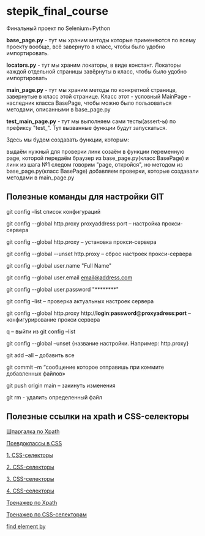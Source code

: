 # stepik_final_course
Финальный проект по Selenium+Python

**base_page.py** - тут мы храним методы которые применяются по всему проекту вообще, всё завернуто в класс, чтобы было удобно импортировать.

**locators.py** - тут мы храним локаторы, в виде констант. Локаторы каждой отдельной страницы завёрнуты в класс, чтобы было удобно импортировать

**main_page.py** - тут мы храним методы по конкретной странице, завернутые в класс этой странице. Класс этот - условный MainPage - наследник класса BasePage, чтобы можно было пользоваться методами, описанными в base_page.py

**test_main_page.py** - тут мы выполняем сами тесты(assert-ы) по префиксу "test_". Тут вызванные функции будут запускаться.

Здесь мы будем создавать функции, которым:

выдаём нужный для проверки линк
созаём в функции переменную page, которой передаём браузер из base_page.py(класс BasePage) и линк из шага №1
следом говорим "page, откройся", но методом из base_page.py(класс BasePage)
добавляем проверки, которые создавали методами в main_page.py


## Полезные команды для настройки GIT

git config –list  список конфигураций

git config --global http.proxy proxyaddress:port – настройка прокси-сервера

git config --global http.proxy – установка прокси-сервера

git config --global --unset http.proxy – сброс настроек прокси-сервера

git config --global user.name "Full Name"

git config --global user.email email@address.com

git config --global user.password "********"

git config –list – проверка актуальных настроек сервера

git config --global http.proxy http://**login**:**password**@**proxyadress**:**port** – конфигурирование прокси сервера

q – выйти из git config –list

git config --global –unset {название настройки. Например: http.proxy}

git add –all – добавить все

git commit –m “сообщение которое отправишь при коммите добавленных файлов»

git push origin main – закинуть изменения

git rm <filename> - удалить определенный файл
 

## Полезные ссылки на xpath и CSS-селекторы

[Шпаргалка по Xpath](https://devhints.io/xpath)

[Псевдоклассы в CSS](https://developer.mozilla.org/ru/docs/Web/CSS/Pseudo-classes)

[1. CSS-селекторы](https://learn.javascript.ru/css-selectors)

[2. CSS-селекторы](https://developer.mozilla.org/ru/docs/Web/CSS/CSS_Selectors)

[3. CSS-селекторы](https://www.w3schools.com/css/css_selectors.asp)

[4. CSS-селекторы](https://puzzleweb.ru/css/selectors.php)

[Тренажер по Xpath](https://topswagcode.com/xpath/)

[Тренажер по CSS-селекторам](https://flukeout.github.io/)

[find element by](https://selenium-python.com/locating-web-elements)

